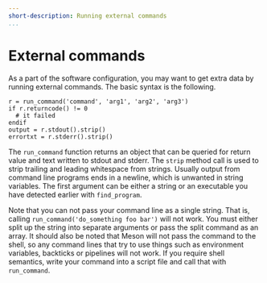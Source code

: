 ```yaml
---
short-description: Running external commands
...
```


# External commands

As a part of the software configuration, you may want to get extra
data by running external commands. The basic syntax is the following.

```meson
r = run_command('command', 'arg1', 'arg2', 'arg3')
if r.returncode() != 0
  # it failed
endif
output = r.stdout().strip()
errortxt = r.stderr().strip()
```

The `run_command` function returns an object that can be queried for
return value and text written to stdout and stderr. The `strip` method
call is used to strip trailing and leading whitespace from
strings. Usually output from command line programs ends in a newline,
which is unwanted in string variables. The first argument can be
either a string or an executable you have detected earlier with
`find_program`.

Note that you can not pass your command line as a single string. That
is, calling `run_command('do_something foo bar')` will not work. You
must either split up the string into separate arguments or pass the
split command as an array. It should also be noted that Meson will not
pass the command to the shell, so any command lines that try to use
things such as environment variables, backticks or pipelines will not
work. If you require shell semantics, write your command into a script
file and call that with `run_command`.
